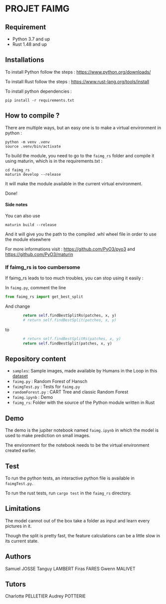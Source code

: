# PROJET FAIMG

## Requirement

- Python 3.7 and up
- Rust 1.48 and up

## Installations

To install Python follow the steps : https://www.python.org/downloads/

To install Rust follow the steps : https://www.rust-lang.org/tools/install

To install python dependencies :

```
pip install -r requirements.txt
```

## How to compile ?

There are multiple ways, but an easy one is to make a virtual environment in python :

```
python -m venv .venv
source .venv/bin/activate
```

To build the module, you need to go to the `faimg_rs` folder and compile it using maturin, which is in the requirements.txt :

```
cd faimg_rs
maturin develop --release
```

It will make the module available in the current virtual environment.

Done!

#### Side notes

You can also use

```
maturin build --release
```

And it will give you the path to the compiled .whl wheel file in order to use the module elsewhere

For more informations visit : https://github.com/PyO3/pyo3 and https://github.com/PyO3/maturin

### If faimg_rs is too cumbersome

If faimg_rs leads to too much troubles, you can stop using it easily :

In `faimg.py`, comment the line

```python
from faimg_rs import get_best_split
```

And change

```python
        return self.findBestSplitRs(patches, x, y)
        # return self.findBestSplit(patches, x, y)
```

to

```python
        # return self.findBestSplitRs(patches, x, y)
        return self.findBestSplit(patches, x, y)
```

## Repository content

- `samples`: Sample images, made available by Humans in the Loop in this [dataset](https://www.kaggle.com/datasets/humansintheloop/semantic-segmentation-of-aerial-imagery)
- `faimg.py` : Random Forest of Hansch
- `faimgTest.py` : Tests for `faimg.py`
- `randomForest.py` : CART Tree and classic Random Forest
- `faimg.ipynb` : Demo
- `faimg_rs`: Folder with the source of the Python module written in Rust

## Demo

The demo is the jupiter notebook named `faimg.ipynb` in which the model is used to make prediction on small images.

The environment for the notebook needs to be the virtual environment created earlier.

## Test

To run the python tests, an interactive python file is available in `faimgTest.py`.

To run the rust tests, run `cargo test` in the `faimg_rs` directory.

## Limitations

The model cannot out of the box take a folder as input and learn every pictures in it.

Though the split is pretty fast, the feature calculations can be a little slow in its current state.

## Authors
Samuel JOSSE
Tanguy LAMBERT
Firas FARES
Gwenn MALIVET

## Tutors
Charlotte PELLETIER
Audrey POTTERIE
